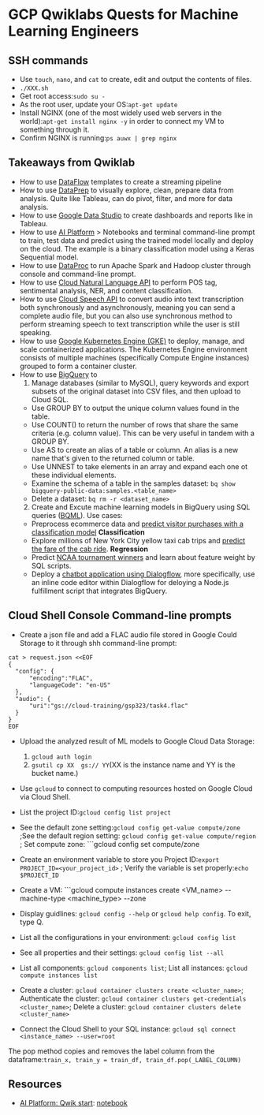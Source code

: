 # GCP Qwiklabs Quests for Machine Learning Engineers

## SSH commands
- Use ```touch```, ```nano```, and ```cat``` to create, edit and output the contents of files.  
- ```./XXX.sh```  
- Get root access:```sudo su -``` 
- As the root user, update your OS:```apt-get update```   
- Install NGINX (one of the most widely used web servers in the world):```apt-get install nginx -y``` in order to connect my VM to something through it.  
- Confirm NGINX is running:```ps auwx | grep nginx```  

## Takeaways from Qwiklab
- How to use [DataFlow](https://google.qwiklabs.com/focuses/1101?parent=catalog) templates to create a streaming pipeline
- How to use [DataPrep](https://google.qwiklabs.com/focuses/584?parent=catalog) to visually explore, clean, prepare data from analysis. Quite like Tableau, can do pivot, filter, and more for data analysis.
- How to use [Google Data Studio](https://run.qwiklabs.com/focuses/3614?parent=catalog) to create dashboards and reports like in Tableau.
- How to use [AI Platform](https://google.qwiklabs.com/focuses/581?parent=catalog) > Notebooks and terminal command-line prompt to train, test data and predict using the trained model locally and deploy on the cloud. The example is a binary classification model using a Keras Sequential model.
- How to use [DataProc](https://google.qwiklabs.com/focuses/585?parent=catalog) to run Apache Spark and Hadoop cluster through console and command-line prompt.
- How to use [Cloud Natural Language API](https://google.qwiklabs.com/focuses/582?parent=catalog) to perform POS tag, sentimental analysis, NER, and content classification.
- How to use [Cloud Speech API](https://google.qwiklabs.com/focuses/588?parent=catalog) to convert audio into text transcription both synchronously and asynchronously, meaning you can send a complete audio file, but you can also use synchronous method to perform streaming speech to text transcription while the user is still speaking.  
- How to use [Google Kubernetes Engine (GKE)](https://google.qwiklabs.com/focuses/878?parent=catalog) to deploy, manage, and scale containerized applications. The Kubernetes Engine environment consists of multiple machines (specifically Compute Engine instances) grouped to form a container cluster.
- How to use [BigQuery](https://run.qwiklabs.com/focuses/2802?parent=catalog) to 
  1. Manage databases (similar to MySQL), query keywords and export subsets of the original dataset into CSV files, and then upload to Cloud SQL.
    - Use GROUP BY to output the unique column values found in the table.
    - Use COUNT() to return the number of rows that share the same criteria (e.g. column value). This can be very useful in tandem with a GROUP BY.
    - Use AS to create an alias of a table or column. An alias is a new name that's given to the returned column or table.
    - Use UNNEST to take elements in an array and expand each one ot these individual elements.
    - Examine the schema of a table in the samples dataset: ```bq show bigquery-public-data:samples.<table_name>```
    - Delete a dataset: ```bq rm -r <dataset_name>```
  2. Create and Excute machine learning models in BigQuery using SQL queries ([BQML](https://google.qwiklabs.com/focuses/2157?parent=catalog)). Use cases: 
    - Preprocess ecommerce data and [predict visitor purchases with a classification model](https://google.qwiklabs.com/focuses/1794?parent=catalog) **Classification**
    - Explore millions of New York City yellow taxi cab trips and [predict the fare of the cab ride](https://google.qwiklabs.com/focuses/1797?parent=catalog). **Regression**
    - Predict [NCAA tournament winners](https://google.qwiklabs.com/focuses/4337?parent=catalog) and learn about feature weight by SQL scripts.
    - Deploy a [chatbot application using Dialogflow](https://google.qwiklabs.com/focuses/4414?parent=catalog), more specifically, use an inline code editor within Dialogflow for deloying a Node.js fulfillment script that integrates BigQuery.

## Cloud Shell Console Command-line prompts
- Create a json file and add a FLAC audio file stored in Google Could Storage to it through shh command-line prompt:
```
cat > request.json <<EOF
{
  "config": {
      "encoding":"FLAC",
      "languageCode": "en-US"
  },
  "audio": {
      "uri":"gs://cloud-training/gsp323/task4.flac"
  }
}
EOF
```
- Upload the analyzed result of ML models to Google Cloud Data Storage:  
  1. ```gcloud auth login```  
  2. ```gsutil cp XX  gs:// YY```(XX is the instance name and YY is the bucket name.)  

- Use ```gcloud``` to connect to computing resources hosted on Google Cloud via Cloud Shell.  
- List the project ID:```gcloud config list project```  
- See the default zone setting:```gcloud config get-value compute/zone``` ;See the default region setting: ```gcloud config get-value compute/region``` ; Set compute zone: ```gcloud config set compute/zone <zone>
- Create an environment variable to store you Project ID:```export PROJECT_ID=<your_project_id>```  ; Verify the variable is set properly:```echo $PROJECT_ID``` 
- Create a VM: ```gcloud compute instances create <VM_name> --machine-type <machine_type> --zone <zone>
- Display guidlines: ```gcloud config --help``` or ```gcloud help config```. To exit, type Q.
- List all the configurations in your environment: ```gcloud config list```
- See all properties and their settings: ```gcloud config list --all```
- List all components: ```gcloud components list```; List all instances: ```gcloud compute instances list```
- Create a cluster: ```gcloud container clusters create <cluster_name>```; Authenticate the cluster: ```gcloud container clusters get-credentials <cluster_name>```; Delete a cluster: ```gcloud container clusters delete <cluster_name>```
- Connect the Cloud Shell to your SQL instance: ```gcloud sql connect <instance_name> --user=root```


The pop method copies and removes the label column from the dataframe:```train_x, train_y = train_df, train_df.pop(_LABEL_COLUMN)```

## Resources
- [AI Platform: Qwik start](https://google.qwiklabs.com/focuses/581?parent=catalog): [notebook](https://github.com/fangyiyu/Google_Cloud_Platform/blob/main/ai_platform_classification_Tenforflow.py)

